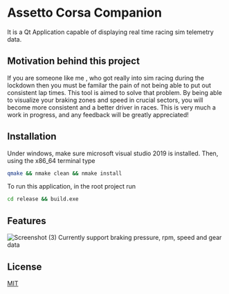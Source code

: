 # Assetto Corsa Companion


It is a Qt Application capable of displaying real time racing sim telemetry data. 

## Motivation behind this project
If you are someone like me , who got really into sim racing during the lockdown then you must be familar the pain of not being able to put out consistent lap times. This tool is aimed to solve that problem. By being able to visualize your braking zones and speed in crucial sectors, you will become more consistent and a better driver in races. This is very much a work in progress, and any feedback will be greatly appreciated! 
## Installation

Under windows, make sure microsoft visual studio 2019 is installed. Then, using the x86_64 terminal type

```bash
qmake && nmake clean && nmake install
```
To run this application, in the root project run
```bash
cd release && build.exe
```

## Features

![Screenshot (3)](https://user-images.githubusercontent.com/32422811/117744129-121de980-b1d6-11eb-8617-0eba7828185e.png)
Currently support braking pressure, rpm, speed and gear data

 

## License
[MIT](https://choosealicense.com/licenses/mit/)